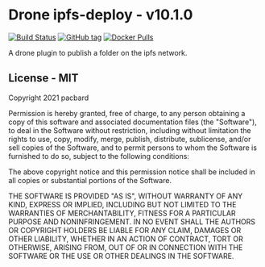# Drone ipfs-deploy - v10.1.0

[![Build Status](https://img.shields.io/drone/build/pacbard/drone-ipfs-deploy?logo=drone&server=https%3A%2F%2Fdrone.pacbard.duckdns.org)](https://drone.pacbard.duckdns.org/pacbard/drone-ipfs-deploy/)
[![GitHub tag](https://img.shields.io/github/v/tag/pacbard/drone-ipfs-deploy?logo=github)](https://github.com/pacbard/drone-ipfs-deploy/tags)
[![Docker Pulls](https://img.shields.io/docker/pulls/pacbard/ipfs-deploy?logo=docker)](https://hub.docker.com/repository/docker/pacbard/ipfs-deploy)

A drone plugin to publish a folder on the ipfs network.

## License - MIT

Copyright 2021 pacbard

Permission is hereby granted, free of charge, to any person obtaining a copy of this software and associated documentation files (the "Software"), to deal in the Software without restriction, including without limitation the rights to use, copy, modify, merge, publish, distribute, sublicense, and/or sell copies of the Software, and to permit persons to whom the Software is furnished to do so, subject to the following conditions:

The above copyright notice and this permission notice shall be included in all copies or substantial portions of the Software.

THE SOFTWARE IS PROVIDED "AS IS", WITHOUT WARRANTY OF ANY KIND, EXPRESS OR IMPLIED, INCLUDING BUT NOT LIMITED TO THE WARRANTIES OF MERCHANTABILITY, FITNESS FOR A PARTICULAR PURPOSE AND NONINFRINGEMENT. IN NO EVENT SHALL THE AUTHORS OR COPYRIGHT HOLDERS BE LIABLE FOR ANY CLAIM, DAMAGES OR OTHER LIABILITY, WHETHER IN AN ACTION OF CONTRACT, TORT OR OTHERWISE, ARISING FROM, OUT OF OR IN CONNECTION WITH THE SOFTWARE OR THE USE OR OTHER DEALINGS IN THE SOFTWARE.
